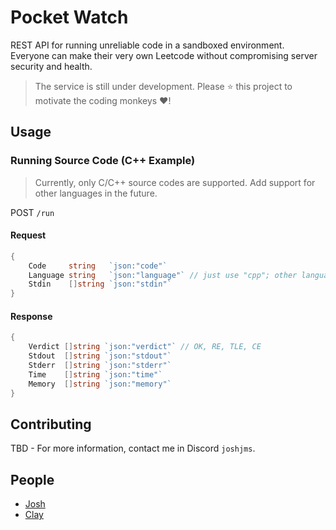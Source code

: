 # Pocket Watch

REST API for running unreliable code in a sandboxed environment. Everyone can make their very own Leetcode without compromising server security and health.

> The service is still under development. Please ⭐ this project to motivate the coding monkeys ❤️!

## Usage

### Running Source Code (C++ Example)

> Currently, only C/C++ source codes are supported. Add support for other languages in the future.

POST `/run`

#### Request 
```go
{
	Code     string   `json:"code"`
	Language string   `json:"language"` // just use "cpp"; other languages not yet supported
	Stdin    []string `json:"stdin"`
}
```

#### Response
```go
{
	Verdict []string `json:"verdict"` // OK, RE, TLE, CE
	Stdout  []string `json:"stdout"`
	Stderr  []string `json:"stderr"`
	Time    []string `json:"time"`
	Memory  []string `json:"memory"`
}

```

## Contributing
TBD - For more information, contact me in Discord `joshjms`. 

## People
* [Josh](https://github.com/joshjms)
* [Clay](https://github.com/sanstzu)
